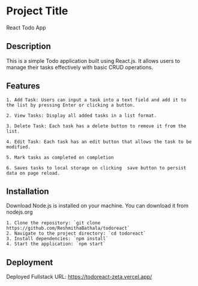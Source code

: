 
# Project Title

React Todo App 

## Description
 This is a simple Todo application built using React.js. It allows users to manage their tasks effectively with basic CRUD operations.
## Features
    1. Add Task: Users can input a task into a text field and add it to the list by pressing Enter or clicking a button.

    2. View Tasks: Display all added tasks in a list format.

    3. Delete Task: Each task has a delete button to remove it from the list.

    4. Edit Task: Each task has an edit button that allows the task to be modified.

    5. Mark tasks as completed on completion

    6. Saves tasks to local storage on clicking  save button to persist data on page reload. 
## Installation
Download Node.js is installed on your machine. You can download it from nodejs.org

    1. Clone the repository: `git clone https://github.com/ReshmithaBathala/todoreact`
    2. Navigate to the project directory: `cd todoreact`
    3. Install dependencies: `npm install`
    4. Start the application: `npm start`
## Deployment

Deployed Fullstack URL: https://todoreact-zeta.vercel.app/

